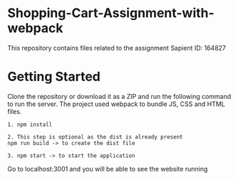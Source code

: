 # Shopping-Cart-Assignment-with-webpack

This repository contains files related to the assignment
Sapient ID: 164827

# Getting Started

Clone the repository or download it as a ZIP and run the following command to run the server.
The project used webpack to bundle JS, CSS and HTML files.

```
1. npm install

2. This step is optional as the dist is already present 
npm run build -> to create the dist file

3. npm start -> to start the application
```

Go to localhost:3001 and you will be able to see the website running
